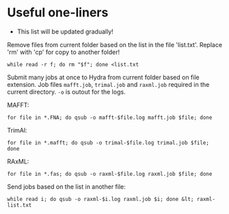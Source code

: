 # Useful one-liners
* This list will be updated gradually!

Remove files from current folder based on the list in the file 'list.txt'. Replace 'rm' with 'cp' for copy to another folder!
```
while read -r f; do rm "$f"; done <list.txt
```

Submit many jobs at once to Hydra from current folder based on file extension. Job files `mafft.job`, `trimal.job` and `raxml.job` required in the current directory. `-o` is outout for the logs.

MAFFT:
```
for file in *.FNA; do qsub -o mafft-$file.log mafft.job $file; done
```

TrimAl:

```
for file in *.mafft; do qsub -o trimal-$file.log trimal.job $file; done
```

RAxML:
```
for file in *.fas; do qsub -o raxml-$file.log raxml.job $file; done
```

Send jobs based on the list in another file:
```
while read i; do qsub -o raxml-$i.log raxml.job $i; done &lt; raxml-list.txt
```
